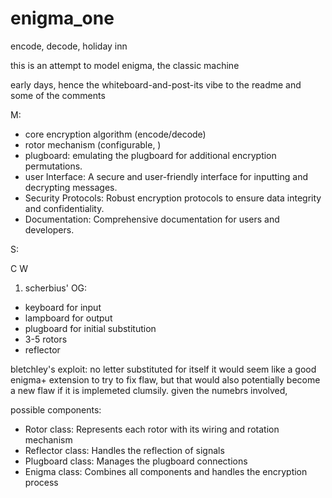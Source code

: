 # enigma_one 

 encode, decode, holiday inn

this is an attempt to model enigma, the classic machine

early days, hence the whiteboard-and-post-its vibe to the readme and some of the comments 






M:

- core encryption algorithm (encode/decode)
- rotor mechanism (configurable, )
- plugboard: emulating the plugboard for additional encryption permutations.
- user Interface: A secure and user-friendly interface for inputting and decrypting messages.
- Security Protocols: Robust encryption protocols to ensure data integrity and confidentiality.
- Documentation: Comprehensive documentation for users and developers.

S:

C
W



1. scherbius' OG:

- keyboard for input
- lampboard for output
- plugboard for initial substitution
- 3-5 rotors
- reflector

bletchley's exploit: no letter substituted for itself
    it would seem like a good enigma+ extension to try to fix flaw, but that would also potentially become a new flaw if it is implemeted clumsily. given the numebrs involved, 

possible components:
- Rotor class: Represents each rotor with its wiring and rotation mechanism
- Reflector class: Handles the reflection of signals
- Plugboard class: Manages the plugboard connections
- Enigma class: Combines all components and handles the encryption process
